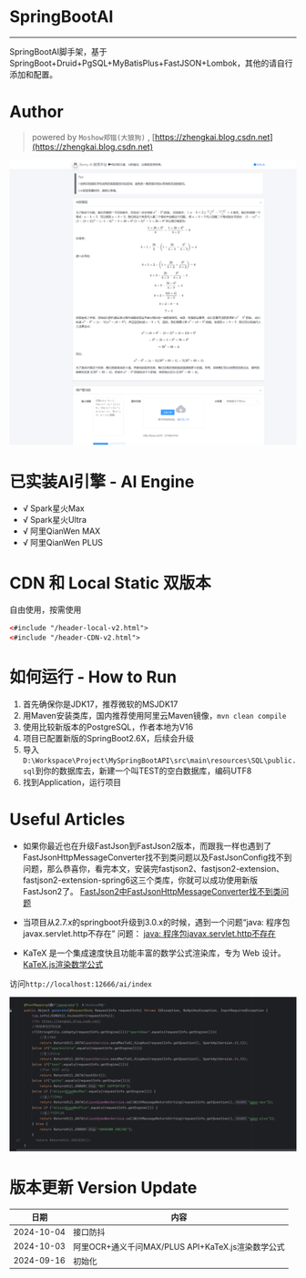 # SpringBootAI
----
SpringBootAI脚手架，基于SpringBoot+Druid+PgSQL+MyBatisPlus+FastJSON+Lombok，其他的请自行添加和配置。

# Author
>powered by `Moshow郑锴(大狼狗)` , [https://zhengkai.blog.csdn.net](https://zhengkai.blog.csdn.net)

<img src="./my_ai_1.png">

# 已实装AI引擎 - AI Engine
- √ Spark星火Max
- √ Spark星火Ultra
- √ 阿里QianWen MAX
- √ 阿里QianWen PLUS

# CDN 和 Local Static 双版本
自由使用，按需使用
```html
<#include "/header-local-v2.html">
<#include "/header-CDN-v2.html">
```
# 如何运行 - How to Run
1. 首先确保你是JDK17，推荐微软的MSJDK17
2. 用Maven安装类库，国内推荐使用阿里云Maven镜像，`mvn clean compile`
3. 使用比较新版本的PostgreSQL，作者本地为V16
4. 项目已配置新版的SpringBoot2.6X，后续会升级
5. 导入`D:\Workspace\Project\MySpringBootAPI\src\main\resources\SQL\public.sql`到你的数据库去，新建一个叫TEST的空白数据库，编码UTF8
6. 找到Application，运行项目

# Useful Articles 
- 如果你最近也在升级FastJson到FastJson2版本，而跟我一样也遇到了FastJsonHttpMessageConverter找不到类问题以及FastJsonConfig找不到问题，那么恭喜你，看完本文，安装完fastjson2、fastjson2-extension、fastjson2-extension-spring6这三个类库，你就可以成功使用新版FastJson2了。
 [FastJson2中FastJsonHttpMessageConverter找不到类问题](https://blog.csdn.net/moshowgame/article/details/138013669)

- 当项目从2.7.x的springboot升级到3.0.x的时候，遇到一个问题“java: 程序包javax.servlet.http不存在” 问题：
 [java: 程序包javax.servlet.http不存在](https://zhengkai.blog.csdn.net/article/details/131362304)

- KaTeX 是一个集成速度快且功能丰富的数学公式渲染库，专为 Web 设计。
[KaTeX.js渲染数学公式](https://blog.csdn.net/moshowgame/article/details/142697275)


访问`http://localhost:12666/ai/index`


<img src="./my_ai_2.png">

# 版本更新 Version Update

| 日期         | 内容                                    |
|------------|---------------------------------------|
| 2024-10-04 | 接口防抖                                  |
| 2024-10-03 | 阿里OCR+通义千问MAX/PLUS API+KaTeX.js渲染数学公式 |
| 2024-09-16 | 初始化                                   |